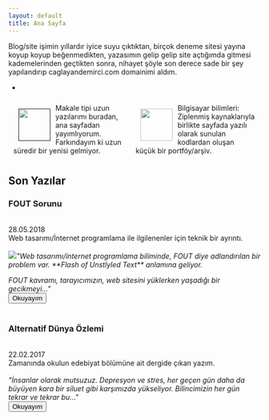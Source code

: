 ```yaml
---
layout: default
title: Ana Sayfa
---
```

Blog/site işimin yıllardır iyice suyu çıktıktan, birçok deneme sitesi yayına koyup koyup beğenmedikten, yazasımın gelip gelip site açtığımda gitmesi kademelerinden geçtikten sonra, nihayet şöyle son derece sade bir şey yapılandırıp caglayandemirci.com domainimi aldım. 

*
<div style="display: flex;">
<div style="margin: 10px;">
<a href=""><img src="../images/iconnp.png" style="margin: 10px; float: left; height: 64px; width: 64px;"></a>
Makale tipi uzun yazılarımı buradan, ana sayfadan yayımlıyorum. Farkındayım ki uzun süredir bir yenisi gelmiyor.
</div>

<div style="margin: 10px;">
<a href="cs/main"><img src="../images/iconcs.jpg" style="margin: 10px; float: left; height: 64px; width: 64px;"></a>
Bilgisayar bilimleri: Ziplenmiş kaynaklarıyla birlikte sayfada yazılı olarak sunulan kodlardan oluşan küçük bir portföy/arşiv.
</div>
</div>

## Son Yazılar

<div class="article_window"><h3>FOUT Sorunu</h3><br>28.05.2018<br>Web tasarımı/İnternet programlama ile ilgilenenler için teknik bir ayrıntı.<br><br><img src="https://i.hizliresim.com/moq9aY.png"><i>"Web tasarımı/internet programlama biliminde, FOUT diye adlandırılan bir problem var. **Flash of Unstlyled Text** anlamına geliyor. 

FOUT kavramı, tarayıcımızın, web sitesini yüklerken yaşadığı bir gecikmeyi..."</i><br><a href="cs/fout-sorunu"><button class="article_button">Okuyayım</button></a><br><br></div>

<div class="article_window"><h3>Alternatif Dünya Özlemi</h3><br>22.02.2017<br>Zamanında okulun edebiyat bölümüne ait dergide çıkan yazım.<br><br><i>"İnsanlar olarak mutsuzuz. Depresyon ve stres, her geçen gün daha da büyüyen kara bir siluet gibi karşımızda yükseliyor. Bilincimizin her gün tekrar ve tekrar bu..."</i><br><a href="articles/alternatif-dunya-ozlemi"><button class="article_button">Okuyayım</button></a><br><br></div>

